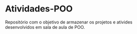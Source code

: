 
# Atividades-POO
Repositório com o objetivo de armazenar os projetos e ativides desenvolvidos em sala de aula de POO.

